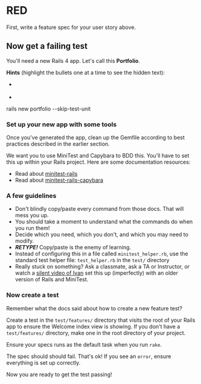 # RED

First, write a feature spec for your user story above.

## Now get a failing test
You'll need a new Rails 4 app. Let's call this **Portfolio**.

**Hints** (highlight the bullets one at a time to see the hidden text):

  - <span style="color: white;">
    We are not using the default Test::Unit framework, so you will want to use the handy --skip-test-unit flag.
    </span>

  - <span style="color: white">
  rails new portfolio --skip-test-unit
    </span>

### Set up your new app with some tools

Once you've generated the app, clean up the Gemfile according to best practices described in the earlier section.

We want you to use MiniTest and Capybara to BDD this. You'll have to set this up within your Rails project. Here are some documentation resources:

- Read about [minitest-rails](https://github.com/blowmage/minitest-rails)
- Read about [minitest-rails-capybara](https://github.com/blowmage/minitest-rails-capybara)


### A few guidelines
- Don't blindly copy/paste every command from those docs. That will mess you up.
- You should take a moment to understand what the commands do when you run them!
- Decide which you need, which you don't, and which you may need to modify.
- ***RETYPE!*** Copy/paste is the enemy of learning.
- Instead of configuring this in a file called `minitest_helper.rb`, use the standard test helper file: `test_helper.rb` in the `test/` directory
- Really stuck on something? Ask a classmate, ask a TA or Instructor, or watch a [silent video of Ivan](http://www.youtube.com/watch?v=0pl-h-CHWEA) set this up (imperfectly) with an older version of Rails and MiniTest.


### Now create a test

Remember what the docs said about how to create a new feature test?

Create a test in the `test/features/` directory that visits the root of your Rails app to ensure the Welcome index view is showing. If you don't have a `test/features/` directory, make one in the root directory of your project.

Ensure your specs runs as the default task when you run `rake`.

The spec should should fail. That's ok! If you see an `error`, ensure everything is set up correctly.

Now you are ready to get the test passing!
